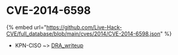 # CVE-2014-6598
{% embed url="https://github.com/Live-Hack-CVE/full_database/blob/main/cves/2014/CVE-2014-6598.json" %}

* KPN-CISO ~> [DRA_writeup](https://www.alice-snow.ru/2014/database/cve-2014-6598/dra_writeup-kpn-ciso)